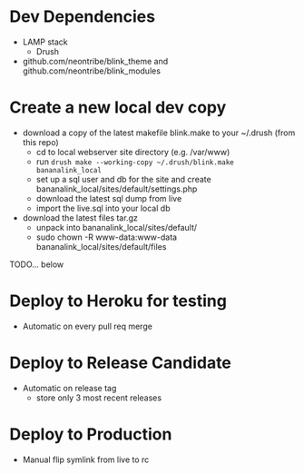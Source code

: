 Dev Dependencies
=================
  * LAMP stack
	* Drush
  * github.com/neontribe/blink_theme and github.com/neontribe/blink_modules

Create a new local dev copy
===========================
  * download a copy of the latest makefile blink.make to your ~/.drush (from this repo)
	* cd to local webserver site directory (e.g. /var/www)
	* run `drush make --working-copy ~/.drush/blink.make bananalink_local`
	* set up a sql user and db for the site and create bananalink_local/sites/default/settings.php
	* download the latest sql dump from live
	* import the live.sql into your local db
  * download the latest files tar.gz
	* unpack into bananalink_local/sites/default/
	* sudo chown -R www-data:www-data bananalink_local/sites/default/files

TODO...  below

Deploy to Heroku for testing
============================
  * Automatic on every pull req merge


Deploy to Release Candidate
===========================
  * Automatic on release tag
	* store only 3 most recent releases


Deploy to Production
====================
  * Manual flip symlink from live to rc
